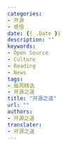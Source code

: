 ```yaml
---
categories:
- 开源
- 感悟
date: {{ .Date }}
description: ""
keywords:
- Open Source
- Culture
- Reading
- News
tags:
- 每周精选
- 开源之道
title: "开源之道"
url: ""
authors:
- 开源之道
translater:
- 开源之道
---
```

